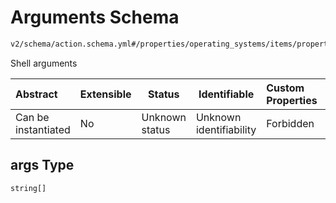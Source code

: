 # Arguments Schema

```txt
v2/schema/action.schema.yml#/properties/operating_systems/items/properties/steps/items/properties/actions/items/oneOf/17/properties/adb:reboot/properties/args
```

Shell arguments


| Abstract            | Extensible | Status         | Identifiable            | Custom Properties | Additional Properties | Access Restrictions | Defined In                                                           |
| :------------------ | ---------- | -------------- | ----------------------- | :---------------- | --------------------- | ------------------- | -------------------------------------------------------------------- |
| Can be instantiated | No         | Unknown status | Unknown identifiability | Forbidden         | Allowed               | none                | [device.schema.json\*](../device.schema.json "open original schema") |

## args Type

`string[]`

